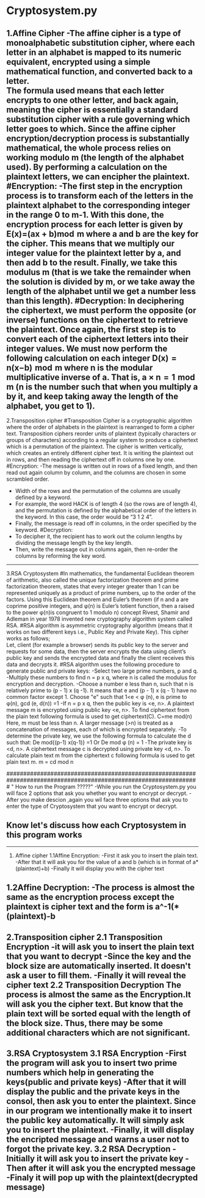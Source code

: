 # Cryptosystem.py
1.Affine Cipher
-The affine cipher is a type of monoalphabetic substitution cipher, where each letter in an alphabet is mapped to 
 its numeric equivalent, encrypted using a simple mathematical function, and converted back to a letter.  
 The formula used means that each letter encrypts to one other letter, and back again, meaning the cipher is
 essentially a standard substitution cipher with a rule governing which letter goes to which.
 Since the affine cipher encryption/decryption process is substantially mathematical, 
 the whole process relies on working modulo m (the length of the alphabet used). By performing a calculation on the plaintext letters, 
 we can encipher the plaintext.
#Encryption:
-The first step in the encryption process is to transform each of the letters in the plaintext alphabet 
 to the corresponding integer in the range 0 to m-1. With this done, the encryption process for each letter
 is given by E(x)=(ax + b)mod m where a and b are the key for the cipher. This means that we multiply our 
 integer value for the plaintext letter by a, and then add b to the result. Finally, we take this modulus m 
 (that is we take the remainder when the solution is divided by m, or we take away the length of the alphabet 
 until we get a number less than this length).
#Decryption:
In deciphering the ciphertext, we must perform the opposite (or inverse) functions on the ciphertext 
to retrieve the plaintext. Once again, the first step is to convert each of the ciphertext letters 
into their integer values. We must now perform the following calculation on each integer D(x) = n(x−b) mod m
where n is the modular multiplicative inverse of a. That is, a × n = 1 mod m (n is the number such that 
when you multiply a by it, and keep taking away the length of the alphabet, you get to 1).
------------------------------------------------------------------------------------------------------------------------
2.Transposition cipher
#Transposition Cipher is a cryptographic algorithm where the order of alphabets in the plaintext is rearranged 
 to form a cipher text.  Transposition ciphers reorder units of plaintext (typically characters or groups of 
 characters) according to a regular system to produce a ciphertext which is a permutation of the plaintext. 
 The cipher is written vertically, which creates an entirely different cipher text. It is writing the plaintext out
 in rows, and then reading the ciphertext off in columns one by one.
#Encryption:
-The message is written out in rows of a fixed length, and then read out again column by column, and the columns
 are chosen in some scrambled order.
-  Width of the rows and the permutation of the columns are usually defined by a keyword.
-  For example, the word HACK is of length 4 (so the rows are of length 4), and the permutation is defined by
 the alphabetical order of the letters in the keyword. In this case, the order would be “3 1 2 4”.
-  Finally, the message is read off in columns, in the order specified by the keyword.
#Decryption: 
-  To decipher it, the recipient has to work out the column lengths by dividing the message length by the key length.
-  Then, write the message out in columns again, then re-order the columns by reforming the key word.
--------------------------------------------------------------------------------------------------------------------------------------
3.RSA Cryptosystem
#In mathematics, the fundamental Euclidean theorem of arithmetic, also called the unique factorization theorem 
 and prime factorization theorem, states that every integer greater than 1 can be represented uniquely as 
 a product of prime numbers, up to the order of the factors. Using this Euclidean theorem and 
 Euler’s theorem (if n and a are coprime positive integers, and φ(n) is Euler’s totient function, then a raised 
 to the power φ(n)is congruent to 1 modulo n) concept Rivest, Shamir and Adleman in year 1978 invented
 new cryptography algorithm system called RSA.
#RSA algorithm is asymmetric cryptography algorithm (means that it works on two different keys i.e.,
Public Key and Private Key). This cipher works as follows;                           
 Let, client (for example a browser) sends its public key to the server and requests for some data, 
 then the server encrypts the data using client’s public key and sends the encrypted data and finally 
 the client receives this data and decrypts it. 
#RSA algorithm uses the following procedure to generate public and private keys:
-Select two large prime numbers, p and q.
-Multiply these numbers to find n = p x q, where n is called the modulus for encryption and decryption.
-Choose a number e less than n, such that n is relatively prime to (p - 1) x (q -1). It means that 
 e and (p - 1) x (q - 1) have no common factor except 1. Choose "e" such that 1<e < φ (n), e is prime to φ(n), gcd (e, d(n)) =1
-If n = p x q, then the public key is <e, n>. A plaintext message m is encrypted using public key <e, n>. 
 To find ciphertext from the plain text following formula is used to get ciphertext(C). 
 C=me mod(n) Here, m must be less than n. A larger message (>n) is treated as a concatenation of messages, each of which is encrypted separately.
-To determine the private key, we use the following formula to calculate the d such that:
 De mod{(p-1) x(q-1)} =1 Or De mod φ (n) = 1
-The private key is <d, n>. A ciphertext message c is decrypted using private key <d, n>. 
To calculate plain text m from the ciphertext c following formula is used to get plain text m. m = cd mod n

#################################################################################################################
" How to run the Program ?????"
-While you run the Cryptosystem.py you will face 2 options that ask you whether you want to encrypt or decrypt.
-After you make descion ,again you wil face three options that ask you to enter the type of
 Cryptosystem that you want to encrypt or decrypt.

## Know let's discuss how each Cryptosystem in this program works
---------------------------------------------------------------------------------------------------------------------
1. Affine cipher
1.1Affine Encryption:
-First it ask you to insert the plain text.
-After that it will ask you for the value of a and b (which is in format of a*(plaintext)+b)
-Finally it will display you with the cipher text

1.2Affine Decryption:
-The process is almost the same as the encryption process except 
 the plaintext is cipher text and the form is a^-1(*(plaintext)-b
---------------------------------------------------------------------------------------------------------------------
2.Transposition cipher
2.1 Transposition Encryption
-it will ask you to insert the plain text that you want to decrypt
-Since the key and the block size are automatically inserted. It doesn't ask a user to fill them.
-Finally it will reveal the cipher text 
2.2 Transposition Decryption
The process is almost the same as the Encryption.It will ask you the cipher text.
But know that the plain text will be sorted equal with the length of the block size.
Thus, there may be some additional characters which are not significant.
-------------------------------------------------------------------------------------------------------------------
3.RSA Cryptosystem 
3.1 RSA Encryption
-First the program will ask you to insert two prime numbers 
 which help in generating the keys(public and private keys)
-After that it will display the public and the private keys in the consol, then ask you to enter the plaintext.
 Since in our program we intentionally make it to insert the public key automatically. It will simply ask you to insert the plaintext.
-Finally, it will display the encripted message and warns a user not to forgot the private key.
3.2 RSA Decryption
-Initially it will ask you to insert the private key 
-Then after it will ask you the encrypted message 
-Finaly it will pop up with the plaintext(decrypted message)
----------------------------------------------------------------------------------------------------------------------
